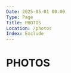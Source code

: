 ```yaml
---
Date: 2025-05-01 00:00
Type: Page
Title: PHOTOS
Location: /photos
Index: Exclude
---
```


# PHOTOS

[<script src="https://some.pics/by/luxury-format.js?count=1&alt"></script>](https://luxury-format.some.pics)
